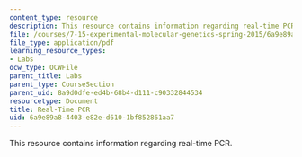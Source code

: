 ```yaml
---
content_type: resource
description: This resource contains information regarding real-time PCR.
file: /courses/7-15-experimental-molecular-genetics-spring-2015/6a9e89a84403e82ed6101bf852861aa7_MIT7_15S15_Real_Time_PCR.pdf
file_type: application/pdf
learning_resource_types:
- Labs
ocw_type: OCWFile
parent_title: Labs
parent_type: CourseSection
parent_uid: 8a9d0dfe-ed4b-68b4-d111-c90332844534
resourcetype: Document
title: Real-Time PCR
uid: 6a9e89a8-4403-e82e-d610-1bf852861aa7
---
```

This resource contains information regarding real-time PCR.

